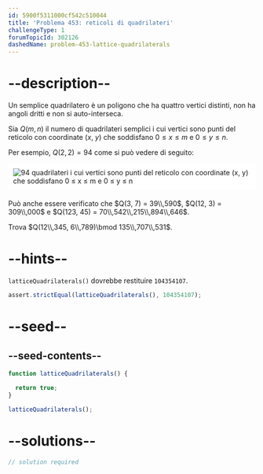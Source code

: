 ```yaml
---
id: 5900f5311000cf542c510044
title: 'Problema 453: reticoli di quadrilateri'
challengeType: 1
forumTopicId: 302126
dashedName: problem-453-lattice-quadrilaterals
---
```


# --description--

Un semplice quadrilatero è un poligono che ha quattro vertici distinti, non ha angoli dritti e non si auto-interseca.

Sia $Q(m, n)$ il numero di quadrilateri semplici i cui vertici sono punti del reticolo con coordinate ($x$, $y$) che soddisfano $0 ≤ x ≤ m$ e $0 ≤ y ≤ n$.

Per esempio, $Q(2, 2) = 94$ come si può vedere di seguito:

<img alt="94 quadrilateri i cui vertici sono punti del reticolo con coordinate (x, y) che soddisfano 0 &le; x &le; m e 0 &le; y &le; n" src="https://cdn.freecodecamp.org/curriculum/project-euler/lattice-quadrilaterals.png" style="background-color: white; padding: 10px; display: block; margin-right: auto; margin-left: auto; margin-bottom: 1.2rem;" />

Può anche essere verificato che $Q(3, 7) = 39\\,590$, $Q(12, 3) = 309\\,000$ e $Q(123, 45) = 70\\,542\\,215\\,894\\,646$.

Trova $Q(12\\,345, 6\\,789)\bmod 135\\,707\\,531$.

# --hints--

`latticeQuadrilaterals()` dovrebbe restituire `104354107`.

```js
assert.strictEqual(latticeQuadrilaterals(), 104354107);
```

# --seed--

## --seed-contents--

```js
function latticeQuadrilaterals() {

  return true;
}

latticeQuadrilaterals();
```

# --solutions--

```js
// solution required
```
